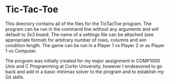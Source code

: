 # Tic-Tac-Toe 

This directory contains all of the files for the TicTacToe program. The program can
be run in the command line without any arguments and will default to 3x3 board. 
The name of a settings file can be attached (see appropriate format) for arbitrary
number of rows, columns and win condition length. The game can be run in a Player 1
vs Player 2 or as Player 1 vs Computer.

The program was initially created for my major assignment in COMP1000 Unix and C
Programming at Curtin University, however I endeavored to go back and add in a
basic minimax solver to the program and to establish my Git skills.
